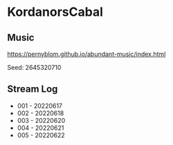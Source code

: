 # KordanorsCabal


## Music
https://pernyblom.github.io/abundant-music/index.html

Seed: 2645320710

## Stream Log

* 001 - 20220617
* 002 - 20220618
* 003 - 20220620
* 004 - 20220621
* 005 - 20220622